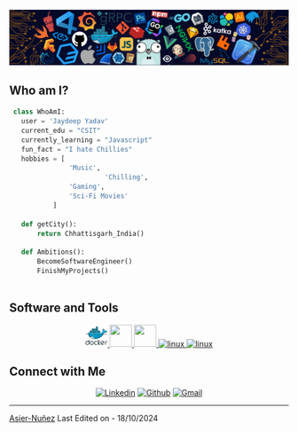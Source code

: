 ![Github Banner](https://github.com/Jaydeep-Yadav/Jaydeep-Yadav/blob/main/banner.png)

## Who am I?

 ```python
  class WhoAmI:
    user = 'Jaydeep Yadav'
	current_edu = "CSIT"
    currently_learning = "Javascript"
    fun_fact = "I hate Chillies"
	hobbies = [
				'Music',
                         'Chilling',
			 	'Gaming',
				'Sci-Fi Movies'
			]
	
	def getCity():
		return Chhattisgarh_India()
	
	def Ambitions():
		BecomeSoftwareEngineer()
		FinishMyProjects()
	
 ```

## Software and Tools
<!-- LANGUAGES AND TOOLS -->
<p align="center"> 
  <a href="https://www.docker.com/" target="_blank"> <img src="https://raw.githubusercontent.com/devicons/devicon/master/icons/docker/docker-original-wordmark.svg" alt="docker" width="40" height="40"/> </a>
  <a href="https://git-scm.com/" target="_blank"> <img src="https://img.icons8.com/?size=100&id=20906&format=png&color=000000" width="40" height="40"/> </a>
  <a href="https://github.com/" target="_blank"> <img src="https://img.icons8.com/?size=100&id=12599&format=png&color=000000" width="40" height="40"/> </a>  	
  <a href="https://www.linux.org/" target="_blank"> <img src="https://img.icons8.com/?size=100&id=17842&format=png&color=000000" alt="linux" width="40" height="40"/> </a>
  <a href="https://www.python.org" target="_blank"> <img src="https://img.icons8.com/?size=100&id=13441&format=png&color=000000" alt="linux" width="40" height="40"/> </a> 

</p>  

## Connect with Me


<p align="center">
  <a href="https://www.linkedin.com/in/asier-nuñez-garcia/"><img alt="Linkedin" title="AsierCode Linkedin" src="https://img.shields.io/badge/LinkedIn-0077B5?style=for-the-badge&logo=linkedin&logoColor=white"></a>
  <a href="https://github.com/AsierCode#"><img alt="Github" title="AsierCode Github" src="https://img.shields.io/badge/GitHub-100000?style=for-the-badge&logo=github&logoColor=white"></a>
<a href="mailto:asierngcode@gmail.com?subject=Contacto%20desde%20tu%20sitio%20web&body=Hola%20Asier,">
    <img alt="Gmail" title="AsierCode Gmail" src="https://img.shields.io/badge/Gmail-D14836?style=for-the-badge&logo=gmail&logoColor=white">
</a>

 </p>

------
[Asier-Nuñez](https://github.com/AsierCode)
Last Edited on - 18/10/2024
